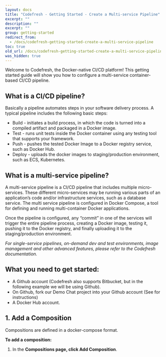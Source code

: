 ```yaml
---
layout: docs
title: "Codefresh - Getting Started - Create a Multi-service Pipeline"
excerpt: ""
description: ""
excerpt: ""
group: getting-started
redirect_from:
  - /docs/codefresh-getting-started-create-a-multi-service-pipeline
toc: true
old_url: /docs/codefresh-getting-started-create-a-multi-service-pipeline
was_hidden: true
---
```

Welcome to Codefresh, the Docker-native CI/CD platform!
This getting started guide will show you how to configure a multi-service container-based CI/CD pipeline.

## What is a CI/CD pipeline?
Basically a pipeline automates steps in your software delivery process. A typical pipeline includes the following basic steps:
  * Build - initiates a build process, in which the code is turned into a compiled artifact and packaged in a Docker image. 
  * Test - runs unit tests inside the Docker container using any testing tool that supports your framework.  
  * Push - pushes the tested Docker Image to a Docker registry service, such as Docker Hub.  
  * Deploy - uploads the docker images to staging/production environment, such as ECS, Kubernetes. 

## What is a multi-service pipeline?
A multi-service pipeline is a CI/CD pipeline that includes multiple micro-services. These different micro-services may be running various parts of an application’s code and/or infrastructure services, such as a database service. The multi service pipeline is configured in Docker Compose, a tool for defining and running multi-container Docker applications. 

Once the pipeline is configured, any “commit” in one of the services will trigger the entire pipeline process, creating a Docker image, testing it, pushing it to the Docker registry, and finally uploading it to the staging/production environment.

*For single-service pipelines, on-demand dev and test environments, image management and other advanced features, please refer to the Codefresh documentation.* 

## What you need to get started:
  * A Github account (Codefresh also supports Bitbucket, but in the following example we will be using Github).
  * On Github, fork our Demo Chat project into your Github account (See <Forking the demo project> for instructions) 
  * A Docker Hub account.  

## 1. Add a Composition
Compositions are defined in a docker-compose format.

**To add a composition:**

1. In the **Compositions **page, click** Add Composition**.
